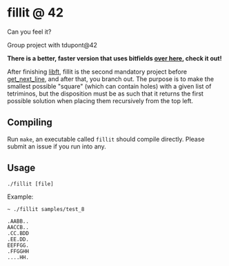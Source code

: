 # fillit @ 42
Can you feel it?

Group project with tdupont@42

**There is a better, faster version that uses bitfields [over
here](https://github.com/pbondoer/42-fillit-bitwise), check it out!**

After finishing [libft](https://github.com/Makounouchi-Ippo/LIBFT), fillit is the
second mandatory project before [get\_next\_line](https://github.com/Makounouchi-Ippo/Get_next_line),
and after that, you branch out. The purpose is to make the
smallest possible "square" (which can contain holes) with a given list of
tetriminos, but the disposition must be as such that it returns the first
possible solution when placing them recursively from the top left.

## Compiling
Run `make`, an executable called `fillit` should compile directly. Please submit
an issue if you run into any.

## Usage
`./fillit [file]`

Example:
```
~ ./fillit samples/test_8

.AABB..
AACCB..
.CC.BDD
.EE.DD.
EEFFGG.
.FFGGHH
....HH.
```
